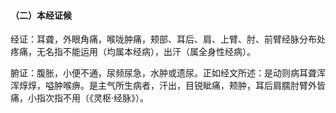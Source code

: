 #### （二）本经证候

经证：耳聋，外眼角痛，喉咙肿痛，颊部、耳后、肩、上臂、肘、前臂经脉分布处疼痛，无名指不能运用（均属本经病），出汗（属全身性经病）。

腑证：腹胀，小便不通，尿频尿急，水肿或遗尿。正如经文所述：是动则病耳聋浑浑焞焞，嗌肿喉痹。是主气所生病者，汗出，目锐眦痛，颊肿，耳后肩臑肘臂外皆痛，小指次指不用（《灵枢·经脉》）。
